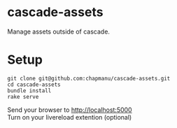 # cascade-assets
Manage assets outside of cascade.

# Setup
```
git clone git@github.com:chapmanu/cascade-assets.git
cd cascade-assets
bundle install
rake serve
```
Send your browser to [http://localhost:5000](http://localhost:5000)  
Turn on your livereload extention (optional)
